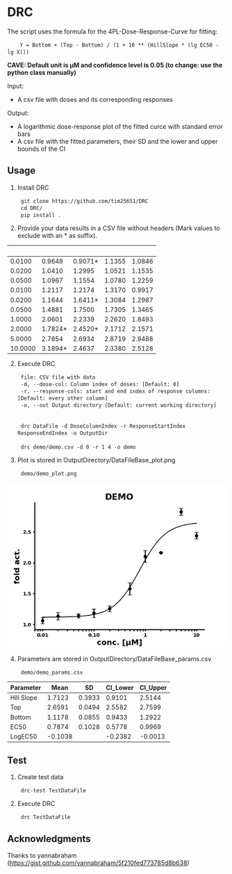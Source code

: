 # DRC

The script uses the formula for the 4PL-Dose-Response-Curve for fitting:

        Y = Bottom + (Top - Bottom) / (1 + 10 ** (HillSlope * (lg EC50 - lg X)))

**CAVE: Default unit is µM and confidence level is 0.05 (to change: use the python class manually)**  

Input: 
- A csv file with doses and its corresponding responses

Output: 
- A logarithmic dose-response plot of the fitted curce with standard error bars
- A csv file with the fitted parameters, their SD and the lower and upper bounds of the CI  


## Usage
1. Install DRC

        git clone https://github.com/tim25651/DRC
        cd DRC/
        pip install .


1. Provide your data results in a CSV file without headers (Mark values to exclude with an * as suffix).  

|   |   |   |   |   |
| --- | --- | --- | --- | --- |
| 0.0100 | 0.9648 | 0.9071* | 1.1355 | 1.0846 |
| 0.0200 | 1.0410 | 1.2995 | 1.0521 | 1.1535 |
| 0.0500 | 1.0967 | 1.1554 | 1.0780 | 1.2259 |
| 0.0100 | 1.2117 | 1.2174 | 1.3170 | 0.9917 |
| 0.0200 | 1.1644 | 1.6411* | 1.3084 | 1.2987 |
| 0.0500 | 1.4881 | 1.7500 | 1.7305 | 1.3465 |
| 1.0000 | 2.0601 | 2.2339 | 2.2620 | 1.8493 |
| 2.0000 | 1.7824* | 2.4520* | 2.1712 | 2.1571 |
| 5.0000 | 2.7854 | 2.6934 | 2.8719 | 2.9488 |
| 10.0000 | 3.1894* | 2.4637 | 2.3380 | 2.5128 |

2. Execute DRC

        file: CSV file with data
        -d, --dose-col: Column index of doses: [Default: 0]
        -r, --response-cols: start and end index of response columns: [Default: every other column]
        -o, --out Output directory [Default: current working directory]

        
        drc DataFile -d DoseColumnIndex -r ResponseStartIndex ResponseEndIndex -o OutputDir
        
        drc demo/demo.csv -d 0 -r 1 4 -o demo

3. Plot is stored in OutputDirectory/DataFileBase_plot.png

        demo/demo_plot.png

![](https://github.com/tim25651/DRC/blob/main/demo/demo_plot.png?raw=true)

4. Parameters are stored in OutputDirectory/DataFileBase_params.csv

        demo/demo_params.csv

| Parameter | Mean | SD | CI_Lower | CI_Upper |
| --- | --- | --- | --- | --- |
| Hill Slope | 1.7123 | 0.3933 | 0.9101 | 2.5144 |
| Top | 2.6591 | 0.0494 | 2.5582 | 2.7599 |
| Bottom | 1.1178 | 0.0855 | 0.9433 | 1.2922 |
| EC50 | 0.7874 | 0.1028 | 0.5778 | 0.9969 |
| LogEC50 | -0.1038 |  | -0.2382 | -0.0013 |

## Test
1. Create test data

        drc-test TestDataFile

2. Execute DRC

        drc TestDataFile

## Acknowledgments
Thanks to yannabraham (https://gist.github.com/yannabraham/5f210fed773785d8b638)

